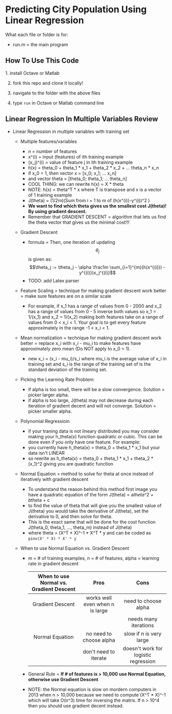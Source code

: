 Predicting City Population Using Linear Regression
==================================================
What each file or folder is for:

+ run.m = the main program

<h2>How To Use This Code</h2>
1. install Octave or Matlab 

2. fork this repo and clone it locally!

3. navigate to the folder with the above files

4. type ```run``` in Octave or Matlab command line

<h2>Linear Regression In Multiple Variables Review</h2>

+ Linear Regression in multiple variables with training set
    - Multiple features/variables
        + n = number of features
        + x^(i) = input (features) of ith training example
        + (x_j)^(i) = value of feature j in ith training example
        + h(x) = theta_0 + theta_1 * x_1 + theta_2 * x_2 + ...
        theta_n * x_n
        + if x_0 = 1, then vector x = [x_0; x_1; ... x_n]
        + and vector theta = [theta_0; theta_1; ... theta_n]
        + COOL THING: we can rewrite h(x) = X * theta
        + NOTE: h(x) = theta^T * x where T is transpose and x is a vector of 1 training example
        + J(theta) = (1/2m)(Sum from i = 1 to m of (h(x^(i))-y^(i))^2 )
        + <b>We want to find which theta gives us the smallest cost J(theta)! By using gradient descent.</b>
        + Remember that GRADIENT DESCENT = algorithm that lets us find the theta vector that gives us the minimal cost!!!
    - Gradient Descent
        + formula = Then, one iteration of updating $$\theta_j$$ is given as:
        $$\theta_j := \theta_j - \alpha \frac1m \sum_{i=1}^{m}(h(x^{(i)}) - y^{(i)})x_j^{(i)}$$ 
        + TODO: add Latex parser

    - Feature Scaling = technique for making gradient descent work better = make sure features are on a similar scale
        + For example, if x_1 has a range of values from 0 - 2000 and x_2 has a range of values from 0 - 5
        inverse both values so x_1 = 1/(x_1) and x_2 = 1/(x_2) making both features take on a range of values from
        0 < x_i < 1. Your goal is to get every feature approximately in the range -1 < x_i < 1.
    - Mean normalization = technique for making gradient descent work better = replace x_i with x_i - mu_i to make
    features have approximately zero mean (Do NOT apply to x_0 = 1).
        + new x_i = (x_i - mu_i)/s_i where mu_i is the average value of x_i in training set and s_i is the range of the training set of is the standard deviation of the training set.
    - Picking the Learning Rate Problem:
       + if alpha is too small, there will be a slow convergence. Solution = picker larger alpha.
       + if alpha is too large, J(theta) may not decrease during each iteration of gradient decent and will not converge. Solution = picker smaller alpha.
    - Polynomial Regressioin
       + if your traning data is not lineary distributed you may consider making your h_theta(x) function quadratic or cubic. This can be done even if you only have one feature. For example:
       + you currently have h_theta(x) = theta_0 + theta_1 * x_1 but your data isn't LINEAR
       + so rewrite as h_theta(x) = theta_0 + theta_1 * x_1 + theta_2 * (x_1)^2 giving you are quadratic function
    - Normal Equation = method to solve for theta at once instead of iteratively with gradient descent
       + To understand the reason behind this method first image you have a quadratic equation of the form
       J(theta) = a*theta^2 + b*theta + c
       + to find the value of theta that will give you the smallest value of J(theta) you would take the derivative of J(theta), set the derivative to 0, and then solve for theta.
       + This is the exact same that will be done for the cost function J(theta_0, theta_1, ..., theta_m) instead of J(theta)
       + where theta = (X^T * X)^-1 * X^T * y and can be coded as ```pinv(X' * X) * X' * y```
    - When to use Normal Equation vs. Gradient Descent
       + m = # of training examples, n = # of features, alpha = learning rate in gradient descent
         
         |When to use Normal vs. Gradient Descent|Pros                                   |Cons                                   |
         |:-------------------------------------:|:-------------------------------------:|:-------------------------------------:|
         |Gradient Descent                       |works well even when n is large        |need to choose alpha                   |
         |                                       |                                       |needs many iterations                  |
         |Normal Equation                        |no need to choose alpha                |slow if n is very large                |
         |                                       |don't need to iterate                  |doesn't work for logistic regression   |

       + General Rule = <b>If # of features is > 10,000 use Normal Equation, otherwise use Gradient Descent</b>
       + NOTE: the Normal equation is slow on mordern computers in 2013 when n > 10,000 because we need to compute (X^T * X)^-1 which will take O(n^3) time for inversing the matrix. If n > 10^4 then you should use gradient decent instead.